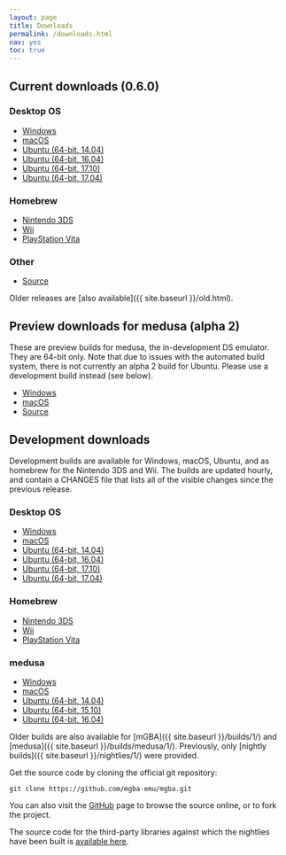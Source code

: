 ```yaml
---
layout: page
title: Downloads
permalink: /downloads.html
nav: yes
toc: true
---
```


Current downloads (0.6.0)
-------------------------

### Desktop OS
* [Windows](https://github.com/mgba-emu/mgba/releases/download/0.6.0/mGBA-0.6.0-win32.7z)
* [macOS](https://github.com/mgba-emu/mgba/releases/download/0.6.0/mGBA-0.6.0-osx.tar.xz)
* [Ubuntu (64-bit, 14.04)](https://github.com/mgba-emu/mgba/releases/download/0.6.0/mGBA-0.6.0-ubuntu64-trusty.tar.xz)
* [Ubuntu (64-bit, 16.04)](https://github.com/mgba-emu/mgba/releases/download/0.6.0/mGBA-0.6.0-ubuntu64-xenial.tar.xz)
* [Ubuntu (64-bit, 17.10)](https://github.com/mgba-emu/mgba/releases/download/0.6.0/mGBA-0.6.0-ubuntu64-yakkety.tar.xz)
* [Ubuntu (64-bit, 17.04)](https://github.com/mgba-emu/mgba/releases/download/0.6.0/mGBA-0.6.0-ubuntu64-zesty.tar.xz)

### Homebrew
* [Nintendo 3DS](https://github.com/mgba-emu/mgba/releases/download/0.6.0/mGBA-0.6.0-3ds.7z)
* [Wii](https://github.com/mgba-emu/mgba/releases/download/0.6.0/mGBA-0.6.0-wii.7z)
* [PlayStation Vita](https://github.com/mgba-emu/mgba/releases/download/0.6.0/mGBA-0.6.0-vita.7z)

### Other
* [Source](https://github.com/mgba-emu/mgba/archive/0.6.0.tar.gz)

Older releases are [also available]({{ site.baseurl }}/old.html).

Preview downloads for medusa (alpha 2)
--------------------------------------

These are preview builds for medusa, the in-development DS emulator. They are 64-bit only.
Note that due to issues with the automated build system, there is not currently an alpha 2 build for Ubuntu.
Please use a development build instead (see below).

* [Windows](https://github.com/mgba-emu/mgba/releases/download/medusa-a2/medusa-a2-win64.7z)
* [macOS](https://github.com/mgba-emu/mgba/releases/download/medusa-a2/medusa-a2-osx.tar.xz)
* [Source](https://github.com/mgba-emu/mgba/archive/medusa-a2.tar.gz)

Development downloads
---------------------

Development builds are available for Windows, macOS, Ubuntu, and as homebrew for the Nintendo 3DS and Wii.
The builds are updated hourly, and contain a CHANGES file that lists all of the visible changes since the previous release.

### Desktop OS
* [Windows](https://s3.amazonaws.com/mgba/mGBA-build-latest-win32.7z)
* [macOS](https://s3.amazonaws.com/mgba/mGBA-build-latest-osx.tar.xz)
* [Ubuntu (64-bit, 14.04)](https://s3.amazonaws.com/mgba/mGBA-build-latest-ubuntu64-trusty.tar.xz)
* [Ubuntu (64-bit, 16.04)](https://s3.amazonaws.com/mgba/mGBA-build-latest-ubuntu64-xenial.tar.xz)
* [Ubuntu (64-bit, 17.10)](https://s3.amazonaws.com/mgba/mGBA-build-latest-ubuntu64-yakkety.tar.xz)
* [Ubuntu (64-bit, 17.04)](https://s3.amazonaws.com/mgba/mGBA-build-latest-ubuntu64-zesty.tar.xz)

### Homebrew
* [Nintendo 3DS](https://s3.amazonaws.com/mgba/mGBA-build-latest-3ds.7z)
* [Wii](https://s3.amazonaws.com/mgba/mGBA-build-latest-wii.7z)
* [PlayStation Vita](https://s3.amazonaws.com/mgba/mGBA-build-latest-vita.7z)

### medusa
* [Windows](https://s3.amazonaws.com/mgba/medusa-build-latest-win64.7z)
* [macOS](https://s3.amazonaws.com/mgba/medusa-build-latest-osx.tar.xz)
* [Ubuntu (64-bit, 14.04)](https://s3.amazonaws.com/mgba/medusa-build-latest-ubuntu64-trusty.tar.xz)
* [Ubuntu (64-bit, 15.10)](https://s3.amazonaws.com/mgba/medusa-build-latest-ubuntu64-wily.tar.xz)
* [Ubuntu (64-bit, 16.04)](https://s3.amazonaws.com/mgba/medusa-build-latest-ubuntu64-xenial.tar.xz)

Older builds are also available for [mGBA]({{ site.baseurl }}/builds/1/) and [medusa]({{ site.baseurl }}/builds/medusa/1/).
Previously, only [nightly builds]({{ site.baseurl }}/nightlies/1/) were provided.

Get the source code by cloning the official git repository:

    git clone https://github.com/mgba-emu/mgba.git

You can also visit the [GitHub](https://github.com/mgba-emu/mgba/) page to browse the source online, or to fork the project.

The source code for the third-party libraries against which the nightlies have been built is [available here](https://github.com/mgba-emu/dependencies).
